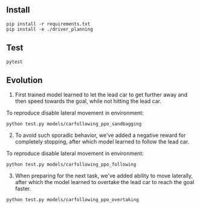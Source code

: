 ## Install
```
pip install -r requirements.txt
pip install -e ./driver_planning
```

## Test
```
pytest
```

## Evolution

1. First trained model learned to let the lead car to get further away and then speed towards the goal, while not hitting the lead car.

To reproduce disable lateral movement in environment:
```
python test.py models/carfollowing_ppo_sandbagging
```

2. To avoid such sporadic behavior, we've added a negative reward for completely stopping, after which model learned to follow the lead car.

To reproduce disable lateral movement in environment:
```
python test.py models/carfollowing_ppo_following
```

3. When preparing for the next task, we've added ability to move laterally, after which the model learned to overtake the lead car to reach the goal faster.

```
python test.py models/carfollowing_ppo_overtaking
```